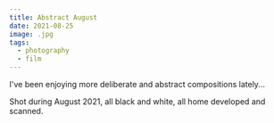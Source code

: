 ```yaml
---
title: Abstract August 
date: 2021-08-25
image: .jpg
tags:
  - photography
  - film
---
```


I've been enjoying more deliberate and abstract compositions lately...

Shot during August 2021, all black and white, all home developed and scanned.  

<v-img src="DSC00809.ARW.jpg" alt="bar" :dirp="dir"></v-img>
<v-img src="DSC00788.ARW.jpg" alt="bar" :dirp="dir"></v-img>
<v-img src="DSC00860.ARW.jpg" alt="bar" :dirp="dir"></v-img>
<v-img src="DSC00874.ARW.jpg" alt="bar" :dirp="dir"></v-img>
<v-img src="DSC00964.ARW.jpg" alt="bar" :dirp="dir"></v-img>
<v-img src="DSC00867.ARW.jpg" alt="bar" :dirp="dir"></v-img>
<v-img src="DSC00902.ARW.jpg" alt="bar" :dirp="dir"></v-img>
<v-img src="DSC00918.ARW.jpg" alt="bar" :dirp="dir"></v-img>
<v-img src="DSC00895.ARW.jpg" alt="bar" :dirp="dir"></v-img>
<v-img src="pos_DSC01139.jpg" alt="bar" :dirp="dir"></v-img>
<v-img src="pos_DSC01159.jpg" alt="bar" :dirp="dir"></v-img>
<v-img src="DSC00963.ARW.jpg" alt="bar" :dirp="dir"></v-img>
<v-img src="DSC00958.ARW.jpg" alt="bar" :dirp="dir"></v-img>
<!--<v-img src="pos_DSC01125.jpg" alt="bar" :dirp="dir"></v-img>-->
<v-img src="pos_DSC01112.jpg" alt="bar" :dirp="dir"></v-img>
<v-img src="pos_DSC01116.jpg" alt="bar" :dirp="dir"></v-img>
<!--<v-img src="pos_DSC01126.jpg" alt="bar" :dirp="dir"></v-img>-->
<!--<v-img src="pos_DSC01127.jpg" alt="bar" :dirp="dir"></v-img>-->
<v-img src="pos_DSC01161.jpg" alt="bar" :dirp="dir"></v-img>